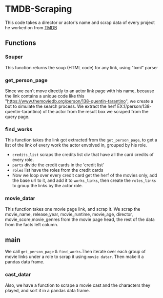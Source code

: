 # TMDB-Scraping
This code takes a director or actor's name and scrap data of every project he worked on from [TMDB](https://www.themoviedb.org)
## Functions
### Souper 
This function returns the soup (HTML code) for any link, using "lxml" parser
### get_person_page
Since we can't move directly to an actor link page with his name,
because the link contains a unique code like this "https://www.themoviedb.org/person/138-quentin-tarantino",
we create a bot to simulate the search process.
We extract the herf EX:(/person/138-quentin-tarantino) of the actor from the result box we scraped from the query page.
### find_works
This function takes the link got extracted from the `get_person_page`, to get a list of the link of every work the actor envolved in, grouped by his role.
+ `credits_list` scraps the credits list div that have all the card credits of every role.
+ `parts` divide the credit cards in the 'credit list'
+ `roles` list have the roles from the credit cards
+ Now we loop over every credit card get the herf of the movies only, add the base url to it, and add it to `works_links`, then create the `roles_links` to group the links by the actor role.
### movie_datar
This function takes one movie page link, and scrap it.
We scrap the movie_name, release_year, movie_runtime, movie_age, director, movie_score,movie_genres from the movie page head, the rest of the data from the facts left column.
## main
We call `get_person_page` & `find_works`.Then iterate over each group of movie links under a role to scrap it using `movie datar`.
Then make it a pandas data frame.
### cast_datar
Also, we have a function to scrape a movie cast and the characters they played, and sort it in a pandas data frame.
